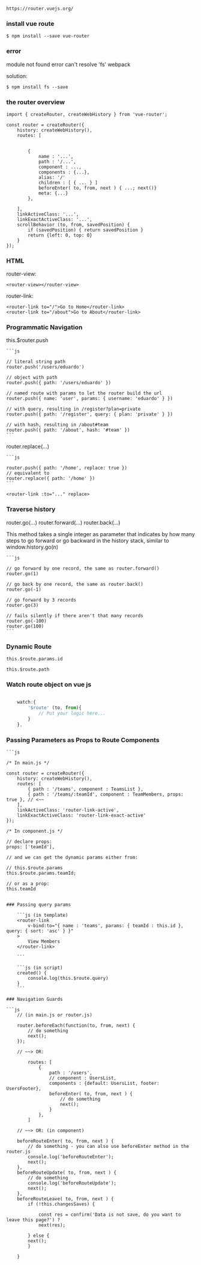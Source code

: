 
    https://router.vuejs.org/

### install vue route
    $ npm install --save vue-router

### error
module not found error can't resolve 'fs' webpack

solution:

    $ npm install fs --save

### the router overview

    import { createRouter, createWebHistory } from 'vue-router';

    const router = createRouter({
        history: createWebHistory(),
        routes: [
            

            {
                name : '...', 
                path : '/...',                 
                component : ..., 
                components : {...},
                alias: '/'
                children : [ { ... } ]
                beforeEnter( to, from, next ) { ...; next()}
                meta: {...}
            },

        ],
        linkActiveClass: '...',
        linkExactActiveClass: '...',
        scrollBehavior (to, from, savedPosition) {
            if (savedPosition) { return savedPosition }
            return {left: 0, top: 0}
        }
    });


### HTML

router-view:

    <router-view></router-view>

router-link:

    <router-link to="/">Go to Home</router-link>
    <router-link to="/about">Go to About</router-link>


### Programmatic Navigation

this.$router.push

    ```js

    // literal string path
    router.push('/users/eduardo')

    // object with path
    router.push({ path: '/users/eduardo' })

    // named route with params to let the router build the url
    router.push({ name: 'user', params: { username: 'eduardo' } })

    // with query, resulting in /register?plan=private
    router.push({ path: '/register', query: { plan: 'private' } })

    // with hash, resulting in /about#team
    router.push({ path: '/about', hash: '#team' })
    ```



router.replace(...)

    ```js

    router.push({ path: '/home', replace: true })
    // equivalent to
    router.replace({ path: '/home' })
    ```

    <router-link :to="..." replace>	



### Traverse history

router.go(...)   router.forward(...)   router.back(...)

This method takes a single integer as parameter that indicates by how
many steps to go forward or go backward in the history stack, similar to
window.history.go(n)

    ```js

    // go forward by one record, the same as router.forward()
    router.go(1)

    // go back by one record, the same as router.back()
    router.go(-1)

    // go forward by 3 records
    router.go(3)

    // fails silently if there aren't that many records
    router.go(-100)
    router.go(100)
    ```

### Dynamic Route

    this.$route.params.id
    
    this.$route.path


### Watch route object on vue js

```js

    watch:{
        '$route' (to, from){
            // Put your logic here...
        }
    },
```


### Passing Parameters as Props to Route Components


    ```js 

    /* In main.js */

    const router = createRouter({
        history: createWebHistory(),
        routes: [
            { path : '/teams', component : TeamsList },
            { path : '/teams/:teamId', component : TeamMembers, props: true }, // <~~
        ],
        linkActiveClass: 'router-link-active',
        linkExactActiveClass: 'router-link-exact-active'
    });

    /* In component.js */

    // declare props:
    props: ['teamId'],

    // and we can get the dynamic params either from:

    // this.$route.params
    this.$route.params.teamId;

    // or as a prop:
    this.teamId

```

### Passing query params

    ```js (in template)
    <router-link 
        v-bind:to="{ name : 'teams', params: { teamId : this.id }, query: { sort: 'asc' } }"
    >
        View Members
    </router-link>

    ```

    ```js (in script)
    created() {
        console.log(this.$route.query)
    }
    ```

### Navigation Guards

```js 
    // (in main.js or router.js)

    router.beforeEach(function(to, from, next) {
        // do something        
        next();        
    });

    // ~~> OR:

        routes: [
            {
                path : '/users', 
                // component : UsersList,
                components : {default: UsersList, footer: UsersFooter},
                beforeEnter( to, from, next ) {
                    // do something 
                    next();
                }
            },
        ]

    // ~~> OR: (in component)

    beforeRouteEnter( to, from, next ) {
        // do something - you can also use beforeEnter method in the router.js
        console.log('beforeRouteEnter');
        next();
    },
    beforeRouteUpdate( to, from, next ) {
        // do something
        console.log('beforeRouteUpdate');
        next();
    },
    beforeRouteLeave( to, from, next ) {
        if (!this.changesSaves) {   
    
            const res = confirm('Data is not save, do you want to leave this page?') ? 
            next(res); 
                 
        } else {
        next();
        }
        
    }
